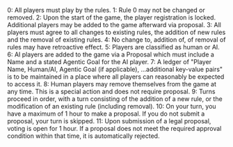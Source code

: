 0: All players must play by the rules.
1: Rule 0 may not be changed or removed.
2: Upon the start of the game, the player registration is locked. Additional players may be added to the game afterward via proposal.
3: All players must agree to all changes to existing rules, the addition of new rules and the removal of existing rules.
4: No change to, addition of, of removal of rules may have retroactive effect.
5: Players are classified as human or AI.
6: AI players are added to the game via a Proposal which must include a Name and a stated Agentic Goal for the AI player.
7: A ledger of "Player Name, Human/AI, Agentic Goal (if applicable), ...additional key-value pairs" is to be maintained in a place where all players can reasonably be expected to access it.
8: Human players may remove themselves from the game at any time. This is a special action and does not require proposal.
9: Turns proceed in order, with a turn consisting of the addition of a new rule, or the modification of an existing rule (including removal).
10: On your turn, you have a maximum of 1 hour to make a proposal. If you do not submit a proposal, your turn is skipped.
11: Upon submission of a legal proposal, voting is open for 1 hour. If a proposal does not meet the required approval condition within that time, it is automatically rejected.